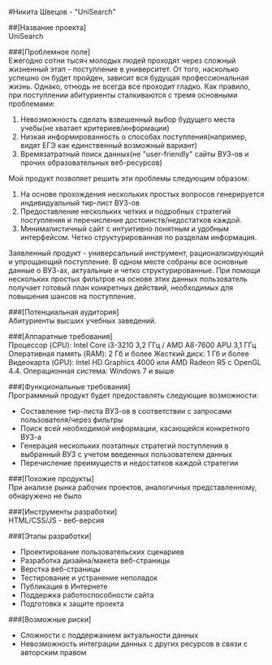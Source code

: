 #Никита Швецов - "UniSearch"

##[Название проекта]  
UniSearch

###[Проблемное поле]  
Ежегодно сотни тысяч молодых людей проходят через сложный жизненный этап - поступление в университет. От того, насколько успешно он будет пройден, зависит вся будущая профессиональная жизнь. Однако, отнюдь не всегда все проходит гладко. Как правило, при поступлении абитуриенты сталкиваются с тремя основными проблемами: 
1. Невозможность сделать взвешенный выбор будущего места учебы(не хватает критериев/информации)
2. Низкая информированность о способах поступления(например, видят ЕГЭ как единственный возможный вариант)
3. Времязатратный поиск данных(не "user-friendly" сайты ВУЗ-ов и прочих образовательных веб-ресурсов)


Мой продукт позволяет решить эти проблемы следующим образом:
1. На основе прохождения нескольких простых вопросов генерируется индивидуальный тир-лист ВУЗ-ов
2. Предоставление нескольких четких и подробных стратегий поступления и перечисление достоинств/недостатков каждой.
3. Минималистичный сайт с интуитивно понятным и удобным интерфейсом. Четко структурированная по разделам информация.

Заявленный продукт - универсальный инструмент, рационализирующий и упрощающий поступление. В одном месте собраны все основные данные о ВУЗ-ах, актуальные и четко структурированные. При помощи нескольких простых фильтров на основе этих данных пользователь получает готовый план конкретных действий, необходимых для повышения шансов на поступление. 

###[Потенциальная аудитория]  
Абитуриенты высших учебных заведений.

###[Аппаратные требования]  
Процессор (CPU): Intel Core i3-3210 3,2 ГГц / AMD A8-7600 APU 3,1 ГГц
Оперативная память (RAM): 2 Гб и более
Жесткий диск: 1 Гб и более
Видеокарта (GPU): Intel HD Graphics 4000 или AMD Radeon R5 с OpenGL 4.4.
Операционная система: Windows 7 и выше

###[Функциональные требования]  
Программный продукт будет предоставлять следующие возможности:
- Составление тир-листа ВУЗ-ов в соответствии с запросами пользователя/через фильтры
- Поиск всей необходимой информации, касающейся конкретного ВУЗ-а
- Генерация нескольких поэтапных стратегий поступления в выбранный ВУЗ с учетом введенных пользователем данных
- Перечисление преимуществ и недостатков каждой стратегии

###[Похожие продукты]  
При анализе рынка рабочих проектов, аналогичных представленному, обнаружено не было

###[Инструменты разработки]  
HTML/CSS/JS - веб-версия

###[Этапы разработки]  
- Проектирование пользовательских сценариев
- Разработка дизайна/макета веб-страницы
- Верстка веб-страницы
- Тестирование и устранение неполадок
- Публикация в Интернете
- Поддержка работоспособности сайта
- Подготовка к защите проекта

###[Возможные риски]  
- Сложности с поддержанием актуальности данных
- Невозможность интеграции данных с других ресурсов в связи с авторским правом
